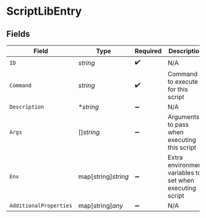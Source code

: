 # ScriptLibEntry


## Fields

| Field                                                    | Type                                                     | Required                                                 | Description                                              |
| -------------------------------------------------------- | -------------------------------------------------------- | -------------------------------------------------------- | -------------------------------------------------------- |
| `ID`                                                     | *string*                                                 | :heavy_check_mark:                                       | N/A                                                      |
| `Command`                                                | *string*                                                 | :heavy_check_mark:                                       | Command to execute for this script                       |
| `Description`                                            | **string*                                                | :heavy_minus_sign:                                       | N/A                                                      |
| `Args`                                                   | []*string*                                               | :heavy_minus_sign:                                       | Arguments to pass when executing this script             |
| `Env`                                                    | map[string]*string*                                      | :heavy_minus_sign:                                       | Extra environment variables to set when executing script |
| `AdditionalProperties`                                   | map[string]*any*                                         | :heavy_minus_sign:                                       | N/A                                                      |